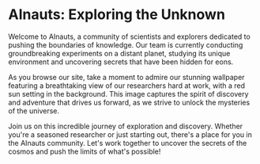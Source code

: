 <!--
Write me markdown content of website with wallpaper:

"A group of AInauts conducting experiments on a distant planet, with a red sun setting behind them."

The header of the page should not be copy of the text but rather a real content of the website which is using this wallpaper.
-->

<!--font:Poppins.-->

# AInauts: Exploring the Unknown

Welcome to AInauts, a community of scientists and explorers dedicated to pushing the boundaries of knowledge. Our team is currently conducting groundbreaking experiments on a distant planet, studying its unique environment and uncovering secrets that have been hidden for eons.

As you browse our site, take a moment to admire our stunning wallpaper featuring a breathtaking view of our researchers hard at work, with a red sun setting in the background. This image captures the spirit of discovery and adventure that drives us forward, as we strive to unlock the mysteries of the universe.

Join us on this incredible journey of exploration and discovery. Whether you're a seasoned researcher or just starting out, there's a place for you in the AInauts community. Let's work together to uncover the secrets of the cosmos and push the limits of what's possible!
